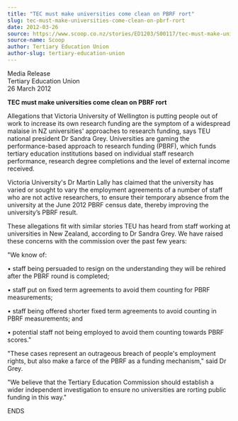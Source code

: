 ```yaml
---
title: "TEC must make universities come clean on PBRF rort"
slug: tec-must-make-universities-come-clean-on-pbrf-rort
date: 2012-03-26
source: https://www.scoop.co.nz/stories/ED1203/S00117/tec-must-make-universities-come-clean-on-pbrf-rort.htm
source-name: Scoop
author: Tertiary Education Union
author-slug: tertiary-education-union
---
```


<p>Media Release<br>Tertiary Education Union<br>26 March
2012</p>

<p><strong>TEC must make universities come clean on PBRF
rort</strong></p>

<p>Allegations that Victoria University of
Wellington is putting people out of work to increase its own
research funding are the symptom of a widespread malaise in
NZ universities' approaches to research funding, says TEU
national president Dr Sandra Grey. Universities are gaming
the performance-based approach to research funding (PBRF),
which funds tertiary education institutions based on
individual staff research performance, research degree
completions and the level of external income received.<p>

<p>Victoria University's Dr Martin Lally has claimed that
the university has varied or sought to vary the employment
agreements of a number of staff who are not active
researchers, to ensure their temporary absence from the
university at the June 2012 PBRF census date, thereby
improving the university’s PBRF result.</p>

<p>These
allegations fit with similar stories TEU has heard from
staff working at universities in New Zealand, according to
Dr Sandra Grey. We have raised these concerns with the
commission over the past few years:</p>

<p>"We know of:</p>

<p>•
staff being persuaded to resign on the understanding they
will be rehired after the PBRF round is completed;</p>

<p>•
staff put on fixed term agreements to avoid them counting
for PBRF measurements;</p>

<p>• staff being offered shorter
fixed term agreements to avoid counting in PBRF
measurements; and</p>

<p>• potential staff not being employed
to avoid them counting towards PBRF scores."</p>

<p>"These cases
represent an outrageous breach of people's employment
rights, but also make a farce of the PBRF as a funding
mechanism," said Dr Grey.</p>

<p>"We believe that the Tertiary
Education Commission should establish a wider independent
investigation to ensure no universities are rorting public
funding in this
way."</p>

<p>ENDS</p>

<p></p>